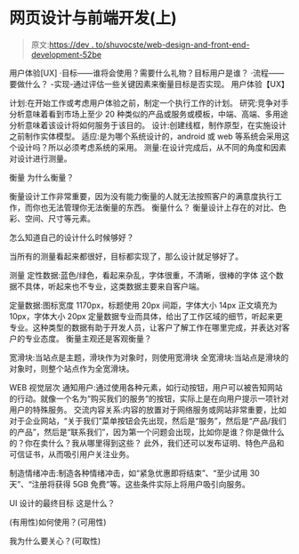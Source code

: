 # 网页设计与前端开发(上)

> 原文:[https://dev . to/shuvocste/web-design-and-front-end-development-52be](https://dev.to/shuvocste/web-design-and-front-end-development-52be)

用户体验[UX]
·目标——谁将会使用？需要什么礼物？目标用户是谁？
·流程——要做什么？
-实现-通过评估一些关键因素来衡量目标是否实现。
用户体验【UX】

计划:在开始工作或考虑用户体验之前，制定一个执行工作的计划。
研究:竞争对手分析意味着看到市场上至少 20 种类似的产品或服务或模板，中端、高端、多用途分析意味着该设计将如何服务于该目的。
设计:创建线框，制作原型，在实施设计之前制作实体模型。
适应:是为哪个系统设计的，android 或 web 等系统会采用这个设计吗？所以必须考虑系统的采用。
测量:在设计完成后，从不同的角度和因素对设计进行测量。

衡量
为什么衡量？

衡量设计工作非常重要，因为没有能力衡量的人就无法按照客户的满意度执行工作，而你也无法管理你无法衡量的东西。
衡量什么？
衡量设计上存在的对比、色彩、空间、尺寸等元素。

怎么知道自己的设计什么时候够好？

当所有的测量看起来都很好，目标都实现了，那么设计就足够好了。

测量
定性数据:蓝色/绿色，看起来杂乱，字体很重，不清晰，很棒的字体
这个数据不具体，听起来也不专业，这类数据主要来自客户端。

定量数据:图标宽度 1170px，标题使用 20px 间距，字体大小 14px 正文填充为 10px，字体大小 20px
定量数据专业而具体，给出了工作区域的细节，听起来更专业。这种类型的数据有助于开发人员，让客户了解工作在哪里完成，并表达对客户的专业态度。
衡量主观还是客观衡量？

宽滑块:当站点是主题，滑块作为对象时，则使用宽滑块
全宽滑块:当站点是滑块的对象时，则整个站点作为全宽滑块。

WEB 视觉层次
通知用户:通过使用各种元素，如行动按钮，用户可以被告知网站的行动。就像一个名为“购买我们的服务”的按钮，实际上是在向用户提示一项针对用户的特殊服务。
交流内容关系:内容的放置对于网络服务或网站非常重要，比如对于企业网站，“关于我们”菜单按钮会先出现，然后是“服务”，然后是“产品/我们的产品”，然后是“联系我们”，因为第一个问题会出现，比如你是谁？你是做什么的？你在卖什么？我从哪里得到这些？
此外，我们还可以发布证明、特色产品和可信证书，从而吸引用户关注业务。

制造情绪冲击:制造各种情绪冲击，如“紧急优惠即将结束”、“至少试用 30 天”、“注册将获得 5GB 免费”等。这些条件实际上将用户吸引向服务。

UI 设计的最终目标
这是什么？

(有用性)如何使用？(可用性)

我为什么要关心？(可取性)